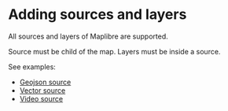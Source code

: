 # Adding sources and layers

All sources and layers of Maplibre are supported.

Source must be child of the map. Layers must be inside a source.

See examples:
- [Geojson source](../examples/geojson)
- [Vector source](../examples/vector)
- [Video source](../examples/video)
